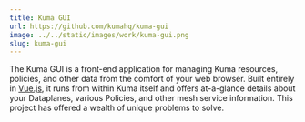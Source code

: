 ```yaml
---
title: Kuma GUI
url: https://github.com/kumahq/kuma-gui
image: ../../static/images/work/kuma-gui.png
slug: kuma-gui
---
```


The Kuma GUI is a front-end application for managing Kuma resources, policies, and other data from the comfort of your web browser.
Built entirely in [Vue.js](https://vuejs.org/), it runs from within Kuma itself and offers at-a-glance details about your Dataplanes,
various Policies, and other mesh service information. This project has offered a wealth of unique problems to solve.
